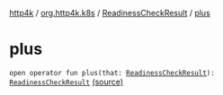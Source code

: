 [http4k](../../index.md) / [org.http4k.k8s](../index.md) / [ReadinessCheckResult](index.md) / [plus](./plus.md)

# plus

`open operator fun plus(that: `[`ReadinessCheckResult`](index.md)`): `[`ReadinessCheckResult`](index.md) [(source)](https://github.com/http4k/http4k/blob/master/http4k-k8s/src/main/kotlin/org/http4k/k8s/ReadinessCheckResult.kt#L15)